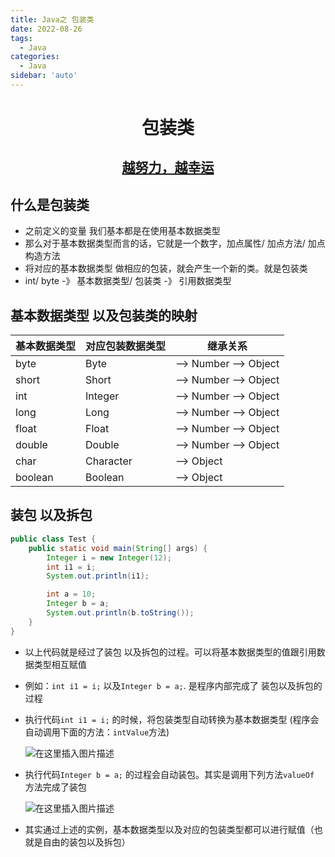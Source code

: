 ```yaml
---
title: Java之 包装类
date: 2022-08-26
tags:
  - Java
categories:
  - Java
sidebar: 'auto'
---
```


<div align = "center"><h1>包装类</h1></div>
<div align = "center"><h2><u>越努力，越幸运</u></h2></div>

## 什么是包装类

- 之前定义的变量 我们基本都是在使用基本数据类型
- 那么对于基本数据类型而言的话，它就是一个数字，加点属性/ 加点方法/ 加点构造方法
- 将对应的基本数据类型 做相应的包装，就会产生一个新的类。就是包装类
- int/ byte -》 基本数据类型/ 包装类 -》 引用数据类型

## 基本数据类型 以及包装类的映射

| 基本数据类型 | 对应包装数据类型 | 继承关系              |
| ------------ | ---------------- | --------------------- |
| byte         | Byte             | --> Number --> Object |
| short        | Short            | --> Number --> Object |
| int          | Integer          | --> Number --> Object |
| long         | Long             | --> Number --> Object |
| float        | Float            | --> Number --> Object |
| double       | Double           | --> Number --> Object |
| char         | Character        | --> Object            |
| boolean      | Boolean          | --> Object            |

## 装包 以及拆包

```java
public class Test {
    public static void main(String[] args) {
        Integer i = new Integer(12);
        int i1 = i;
        System.out.println(i1);

        int a = 10;
        Integer b = a;
        System.out.println(b.toString());
    }
}
```

- 以上代码就是经过了装包 以及拆包的过程。可以将基本数据类型的值跟引用数据类型相互赋值
- 例如：`int i1 = i;` 以及`Integer b = a;`. 是程序内部完成了 装包以及拆包的过程
- 执行代码`int i1 = i;` 的时候，将包装类型自动转换为基本数据类型 (程序会自动调用下面的方法：`intValue`方法)

  ![在这里插入图片描述](https://img-blog.csdnimg.cn/004cb336c2c341d1a982cbb46a6d3ace.png)

- 执行代码`Integer b = a;` 的过程会自动装包。其实是调用下列方法`valueOf` 方法完成了装包

  ![在这里插入图片描述](https://img-blog.csdnimg.cn/24ad9c1a4ce749c3b5404c7fba00d365.png)

- 其实通过上述的实例，基本数据类型以及对应的包装类型都可以进行赋值（也就是自由的装包以及拆包）
